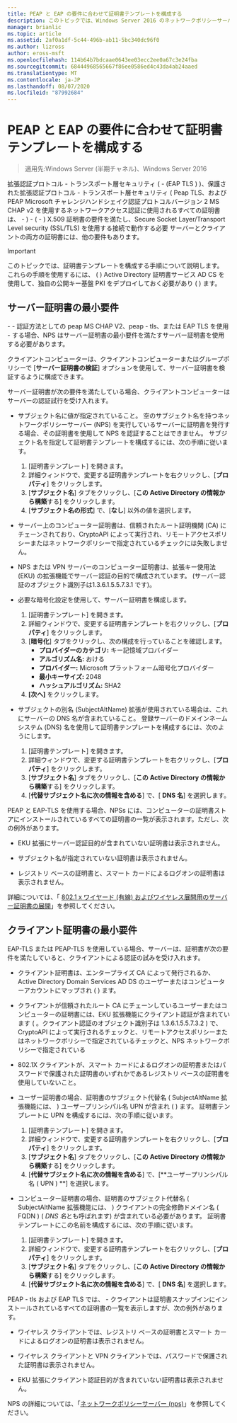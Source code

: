 ```yaml
---
title: PEAP と EAP の要件に合わせて証明書テンプレートを構成する
description: このトピックでは、Windows Server 2016 のネットワークポリシーサーバーとリモートアクセスで証明書を使用する方法について説明します。
manager: brianlic
ms.topic: article
ms.assetid: 2af0a1df-5c44-496b-ab11-5bc340dc96f0
ms.author: lizross
author: eross-msft
ms.openlocfilehash: 114b64b7bdcaae0643ee03ecc2ee0a67c3e24fba
ms.sourcegitcommit: 68444968565667f86ee0586ed4c43da4ab24aaed
ms.translationtype: MT
ms.contentlocale: ja-JP
ms.lasthandoff: 08/07/2020
ms.locfileid: "87992684"
---
```

# <a name="configure-certificate-templates-for-peap-and-eap-requirements"></a>PEAP と EAP の要件に合わせて証明書テンプレートを構成する

>適用先:Windows Server (半期チャネル)、Windows Server 2016

拡張認証プロトコル \- トランスポート層セキュリティ \( \- (EAP TLS \) )、保護された拡張認証プロトコル \- トランスポート層セキュリティ \( Peap TLS、および PEAP Microsoft チャレンジハンドシェイク認証プロトコルバージョン 2 MS CHAP v2 を使用するネットワークアクセス認証に使用されるすべての証明書は、 \- \) \- \( \- \) X.509 証明書の要件を満たし、Secure Socket Layer/Transport Level security (SSL/TLS) を使用する接続で動作する必要 サーバーとクライアントの両方の証明書には、他の要件もあります。

>[!IMPORTANT]
>このトピックでは、証明書テンプレートを構成する手順について説明します。 これらの手順を使用するには、 \( \) Active Directory 証明書サービス AD CS を使用して、独自の公開キー基盤 PKI をデプロイしておく必要があり \( \) ます。

## <a name="minimum-server-certificate-requirements"></a>サーバー証明書の最小要件

\- \- 認証方法としての peap MS CHAP V2、peap \- tls、または EAP TLS を使用 \- する場合、NPS はサーバー証明書の最小要件を満たすサーバー証明書を使用する必要があります。

クライアントコンピューターは、クライアントコンピューターまたはグループポリシーで [**サーバー証明書の検証**] オプションを使用して、サーバー証明書を検証するように構成できます。

サーバー証明書が次の要件を満たしている場合、クライアントコンピューターはサーバーの認証試行を受け入れます。

- サブジェクト名に値が指定されていること。 空のサブジェクト名を持つネットワークポリシーサーバー (NPS) を実行しているサーバーに証明書を発行する場合、その証明書を使用して NPS を認証することはできません。 サブジェクト名を指定して証明書テンプレートを構成するには、次の手順に従います。

    1. [証明書テンプレート] を開きます。
    2. 詳細ウィンドウで、変更する証明書テンプレートを右クリックし、[**プロパティ**] をクリックします。
    3. [**サブジェクト名**] タブをクリックし、[**この Active Directory の情報から構築**する] をクリックします。
    4. [**サブジェクト名の形式**] で、[**なし**] 以外の値を選択します。

- サーバー上のコンピューター証明書は、信頼されたルート証明機関 (CA) にチェーンされており、CryptoAPI によって実行され、リモートアクセスポリシーまたはネットワークポリシーで指定されているチェックには失敗しません。

- NPS または VPN サーバーのコンピューター証明書は、拡張キー使用法 (EKU) の拡張機能でサーバー認証の目的で構成されています。 (サーバー認証のオブジェクト識別子は1.3.6.1.5.5.7.3.1 です)。

- 必要な暗号化設定を使用して、サーバー証明書を構成します。

    1. [証明書テンプレート] を開きます。
    2. 詳細ウィンドウで、変更する証明書テンプレートを右クリックし、[**プロパティ**] をクリックします。
    3. [**暗号化**] タブをクリックし、次の構成を行っていることを確認します。
       - **プロバイダーのカテゴリ:** キー記憶域プロバイダー
       - **アルゴリズム名:** おける
       - **プロバイダー:** Microsoft プラットフォーム暗号化プロバイダー
       - **最小キーサイズ:** 2048
       - **ハッシュアルゴリズム:** SHA2
    4. **[次へ]** をクリックします。

- サブジェクトの別名 (SubjectAltName) 拡張が使用されている場合は、これにサーバーの DNS 名が含まれていること。 登録サーバーのドメインネームシステム (DNS) 名を使用して証明書テンプレートを構成するには、次のようにします。

    1. [証明書テンプレート] を開きます。
    2. 詳細ウィンドウで、変更する証明書テンプレートを右クリックし、[**プロパティ**] をクリックします。
    3. [**サブジェクト名**] タブをクリックし、[**この Active Directory の情報から構築**する] をクリックします。
    4. [**代替サブジェクト名に次の情報を含める**] で、[ **DNS 名**] を選択します。

PEAP と EAP-TLS を使用する場合、NPSs には、コンピューターの証明書ストアにインストールされているすべての証明書の一覧が表示されます。ただし、次の例外があります。

- EKU 拡張にサーバー認証目的が含まれていない証明書は表示されません。

- サブジェクト名が指定されていない証明書は表示されません。

- レジストリ ベースの証明書と、スマート カードによるログオンの証明書は表示されません。

詳細については、「 [802.1 x ワイヤード (有線) およびワイヤレス展開用のサーバー証明書の展開](../../core-network-guide/cncg/server-certs/deploy-server-certificates-for-802.1x-wired-and-wireless-deployments.md)」を参照してください。

## <a name="minimum-client-certificate-requirements"></a>クライアント証明書の最小要件

EAP-TLS または PEAP-TLS を使用している場合、サーバーは、証明書が次の要件を満たしていると、クライアントによる認証の試みを受け入れます。

- クライアント証明書は、エンタープライズ CA によって発行されるか、Active Directory Domain Services AD DS のユーザーまたはコンピューターアカウントにマップされ \( \) ます。

- クライアントが信頼されたルート CA にチェーンしているユーザーまたはコンピューターの証明書には、EKU 拡張機能にクライアント認証が含まれています \( 。クライアント認証のオブジェクト識別子は 1.3.6.1.5.5.7.3.2 \) で、CryptoAPI によって実行されるチェックと、リモートアクセスポリシーまたはネットワークポリシーで指定されているチェックと、NPS ネットワークポリシーで指定されている

- 802.1X クライアントが、スマート カードによるログオンの証明書またはパスワードで保護された証明書のいずれかであるレジストリ ベースの証明書を使用していないこと。

- ユーザー証明書の場合、証明書のサブジェクト代替名 \( SubjectAltName 拡張機能には、 \) ユーザープリンシパル名 UPN が含まれ \( \) ます。 証明書テンプレートに UPN を構成するには、次の手順に従います。

    1. [証明書テンプレート] を開きます。
    2. 詳細ウィンドウで、変更する証明書テンプレートを右クリックし、[**プロパティ**] をクリックします。
    3. [**サブジェクト名**] タブをクリックし、[**この Active Directory の情報から構築**する] をクリックします。
    4. [**代替サブジェクト名に次の情報を含める**] で、[**ユーザープリンシパル名 \( UPN \) **] を選択します。

- コンピューター証明書の場合、証明書のサブジェクト代替名 \( SubjectAltName 拡張機能には、 \) クライアントの完全修飾ドメイン名 \( FQDN \) ( *DNS 名*とも呼ばれます) が含まれている必要があります。 証明書テンプレートにこの名前を構成するには、次の手順に従います。

    1. [証明書テンプレート] を開きます。
    2. 詳細ウィンドウで、変更する証明書テンプレートを右クリックし、[**プロパティ**] をクリックします。
    3. [**サブジェクト名**] タブをクリックし、[**この Active Directory の情報から構築**する] をクリックします。
    4. [**代替サブジェクト名に次の情報を含める**] で、[ **DNS 名**] を選択します。

PEAP \- tls および EAP TLS では、 \- クライアントは証明書スナップインにインストールされているすべての証明書の一覧を表示しますが、次の例外があります。

- ワイヤレス クライアントでは、レジストリ ベースの証明書とスマート カードによるログオンの証明書は表示されません。

- ワイヤレス クライアントと VPN クライアントでは、パスワードで保護された証明書は表示されません。

- EKU 拡張にクライアント認証目的が含まれていない証明書は表示されません。


NPS の詳細については、「[ネットワークポリシーサーバー (nps)](nps-top.md)」を参照してください。